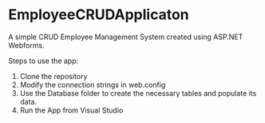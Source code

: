 # EmployeeCRUDApplicaton
A simple CRUD Employee Management System created using ASP.NET Webforms.

Steps to use the app:
1) Clone the repository
2) Modify the connection strings in web.config
3) Use the Database folder to create the necessary tables and populate its data.
4) Run the App from Visual Studio
